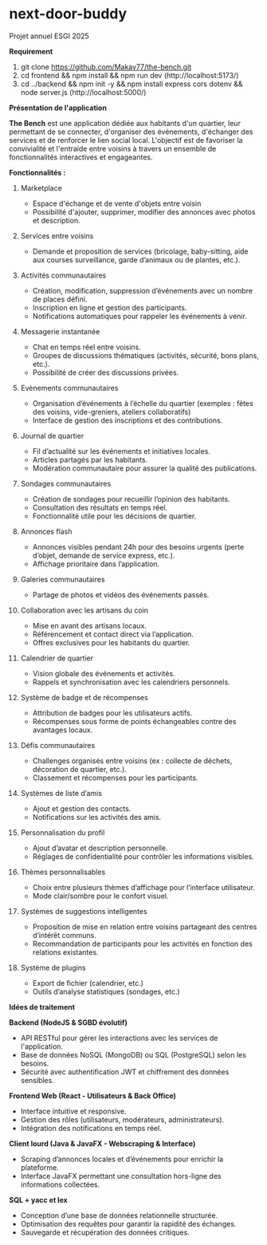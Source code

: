 # next-door-buddy

Projet annuel ESGI 2025

**Requirement**

1) git clone https://github.com/Makav77/the-bench.git
2) cd frontend && npm install && npm run dev (http://localhost:5173/)
3) cd ../backend && npm init -y && npm install express cors dotenv && node server.js (http://localhost:5000/)

**Présentation de l'application**

**The Bench** est une application dédiée aux habitants d'un quartier, leur permettant de se connecter, d'organiser des événements, d'échanger des services et de renforcer le lien social local. L'objectif est de favoriser la convivialité et l'entraide entre voisins à travers un ensemble de fonctionnalités interactives et engageantes.

**Fonctionnalités :**

1) Marketplace

   - Espace d'échange et de vente d'objets entre voisin
   - Possibilité d'ajouter, supprimer, modifier des annonces avec photos et description.
2) Services entre voisins

   - Demande et proposition de services (bricolage, baby-sitting, aide aux courses surveillance, garde d’animaux ou de plantes, etc.).
3) Activités communautaires

   - Création, modification, suppression d’événements avec un nombre de places défini.
   - Inscription en ligne et gestion des participants.
   - Notifications automatiques pour rappeler les événements à venir.
4) Messagerie instantanée

   - Chat en temps réel entre voisins.
   - Groupes de discussions thématiques (activités, sécurité, bons plans, etc.).
   - Possibilité de créer des discussions privées.
5) Evènements communautaires

   - Organisation d’événements à l’échelle du quartier (exemples : fêtes des voisins, vide-greniers, ateliers collaboratifs)
   - Interface de gestion des inscriptions et des contributions.
6) Journal de quartier

   - Fil d’actualité sur les événements et initiatives locales.
   - Articles partagés par les habitants.
   - Modération communautaire pour assurer la qualité des publications.
7) Sondages communautaires

   - Création de sondages pour recueillir l’opinion des habitants.
   - Consultation des résultats en temps réel.
   - Fonctionnalité utile pour les décisions de quartier.
8) Annonces flash

   - Annonces visibles pendant 24h pour des besoins urgents (perte d’objet, demande de service express, etc.).
   - Affichage prioritaire dans l’application.
9) Galeries communautaires

   - Partage de photos et vidéos des événements passés.
10) Collaboration avec les artisans du coin

    - Mise en avant des artisans locaux.
    - Référencement et contact direct via l’application.
    - Offres exclusives pour les habitants du quartier.
11) Calendrier de quartier

    - Vision globale des événements et activités.
    - Rappels et synchronisation avec les calendriers personnels.
12) Système de badge et de récompenses

    - Attribution de badges pour les utilisateurs actifs.
    - Récompenses sous forme de points échangeables contre des avantages locaux.
13) Défis communautaires

    - Challenges organisés entre voisins (ex : collecte de déchets, décoration de quartier, etc.).
    - Classement et récompenses pour les participants.
14) Systèmes de liste d’amis

    - Ajout et gestion des contacts.
    - Notifications sur les activités des amis.
15) Personnalisation du profil

    - Ajout d’avatar et description personnelle.
    - Réglages de confidentialité pour contrôler les informations visibles.
16) Thèmes personnalisables

    - Choix entre plusieurs thèmes d’affichage pour l’interface utilisateur.
    - Mode clair/sombre pour le confort visuel.
17) Systèmes de suggestions intelligentes

    - Proposition de mise en relation entre voisins partageant des centres d’intérêt communs.
    - Recommandation de participants pour les activités en fonction des relations existantes.
18) Système de plugins

    - Export de fichier (calendrier, etc.)
    - Outils d’analyse statistiques (sondages, etc.)

**Idées de traitement**

**Backend (NodeJS & SGBD évolutif)**

* API RESTful pour gérer les interactions avec les services de l'application.
* Base de données NoSQL (MongoDB) ou SQL (PostgreSQL) selon les besoins.
* Sécurité avec authentification JWT et chiffrement des données sensibles.

**Frontend Web (React - Utilisateurs & Back Office)**

* Interface intuitive et responsive.
* Gestion des rôles (utilisateurs, modérateurs, administrateurs).
* Intégration des notifications en temps réel.

**Client lourd (Java & JavaFX - Webscraping & Interface)**

* Scraping d’annonces locales et d’événements pour enrichir la plateforme.
* Interface JavaFX permettant une consultation hors-ligne des informations collectées.

**SQL + yacc et lex**

* Conception d’une base de données relationnelle structurée.
* Optimisation des requêtes pour garantir la rapidité des échanges.
* Sauvegarde et récupération des données critiques.
